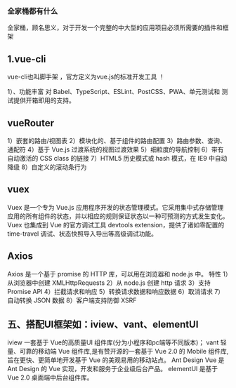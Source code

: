 ###  全家桶都有什么

全家桶，顾名思义，对于开发一个完整的中大型的应用项目必须所需要的插件和框架

## 1.vue-cli

vue-cli也叫脚手架 ，官方定义为vue.js的标准开发工具  ！

1）、功能丰富
对 Babel、TypeScript、ESLint、PostCSS、PWA、单元测试和 测试提供开箱即用的支持。

## vueRouter

1）嵌套的路由/视图表
2）模块化的、基于组件的路由配置
3）路由参数、查询、通配符
4）基于 Vue.js 过渡系统的视图过渡效果
5）细粒度的导航控制
6）带有自动激活的 CSS class 的链接
7）HTML5 历史模式或 hash 模式，在 IE9 中自动降级
8）自定义的滚动条行为

## vuex

Vuex 是一个专为 Vue.js 应用程序开发的状态管理模式。它采用集中式存储管理应用的所有组件的状态，并以相应的规则保证状态以一种可预测的方式发生变化。Vuex 也集成到 Vue 的官方调试工具 devtools extension，提供了诸如零配置的 time-travel 调试、状态快照导入导出等高级调试功能。

## Axios

Axios 是一个基于 promise 的 HTTP 库，可以用在浏览器和 node.js 中。
特性
1）从浏览器中创建 XMLHttpRequests
2）从 node.js 创建 http 请求
3）支持 Promise API
4）拦截请求和响应
5）转换请求数据和响应数据
6）取消请求
7）自动转换 JSON 数据
8）客户端支持防御 XSRF

##  五、搭配UI框架如：iview、vant、elementUI

iview 一套基于 Vue的高质量UI 组件库(分为小程序和pc端等不同版本)；
vant 轻量、可靠的移动端 Vue 组件库,是有赞开源的一套基于 Vue 2.0 的 Mobile 组件库,旨在更快、更简单地开发基于 Vue 的美观易用的移动站点。
Ant Design Vue 是 Ant Design 的 Vue 实现，开发和服务于企业级后台产品。
elementUI 是基于 Vue 2.0 桌面端中后台组件库。
